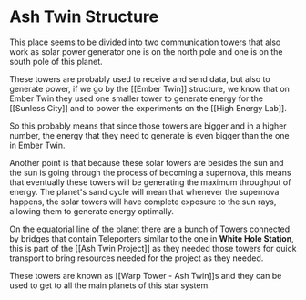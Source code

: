 # Ash Twin Structure

This place seems to be divided into two communication towers that also work as solar power generator one is on the north pole and one is on the south pole of this planet.

These towers are probably used to receive and send data, but also to generate power, if we go by the [[Ember Twin]] structure, we know that on Ember Twin they used one smaller tower to generate energy for the [[Sunless City]] and to power the experiments on the [[High Energy Lab]].

So this probably means that since those towers are bigger and in a higher number, the energy that they need to generate is even bigger than the one in Ember Twin.

Another point is that because these solar towers are besides the sun and the sun is going through the process of becoming a supernova, this means that eventually these towers will be generating the maximum throughput of energy. The planet's sand cycle will mean that whenever the supernova happens, the solar towers will have complete exposure to the sun rays, allowing them to generate energy optimally.

On the equatorial line of the planet there are a bunch of Towers connected by bridges that contain Teleporters similar to the one in **White Hole Station**, this is part of the [[Ash Twin Project]] as they needed those towers for quick transport to bring resources needed for the project as they needed.

These towers are known as [[Warp Tower - Ash Twin]]s and they can be used to get to all the main planets of this star system.